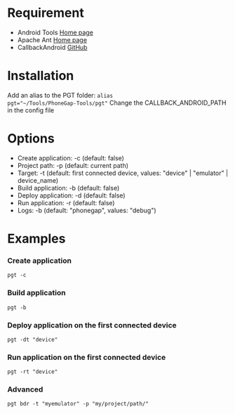 # Requirement #
* Android Tools [Home page](http://tools.android.com/)
* Apache Ant [Home page](http://ant.apache.org/)
* CallbackAndroid [GitHub](https://github.com/callback/callback-android)

# Installation #
Add an alias to the PGT folder:
<code>alias pgt="~/Tools/PhoneGap-Tools/pgt"</code>
Change the CALLBACK_ANDROID_PATH in the config file

# Options #
* Create application: -c (default: false)
* Project path: -p (default: current path)
* Target: -t (default: first connected device, values: "device" | "emulator" | device_name)
* Build application: -b (default: false)
* Deploy application: -d (default: false)
* Run application: -r (default: false)
* Logs: -b (default: "phonegap", values: "debug")

# Examples #

### Create application ###
<code>pgt -c</code>

### Build application ###
<code>pgt -b</code>

### Deploy application on the first connected device ###
<code>pgt -dt "device"</code>

### Run application on the first connected device ###
<code>pgt -rt "device"</code>

### Advanced ###
<code>pgt bdr -t "myemulator" -p "my/project/path/"</code>